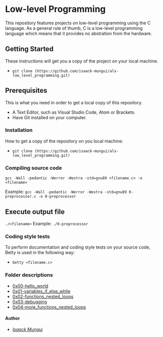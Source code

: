 # Low-level Programming

This repository features projects on low-level programming using the C language. As a general rule of thumb, C is a low-level programming language which means that it provides no abstration from the hardware.

## Getting Started

These instructions will get you a copy of the project on your local machine.

* `git clone (https://github.com/isaack-mungui/alx-low_level_programming.git)`

## Prerequisites

This is what you need in order to get a local copy of this repository.

* A Text Editor, such as Visual Studio Code, Atom or Brackets.
* Have Git installed on your computer.

### Installation

How to get a copy of the repository on you local machine:

* `git clone (https://github.com/isaack-mungui/alx-low_level_programming.git)`

### Compiling source code

`gcc -Wall -pedantic -Werror -Wextra -std=gnu89 <filename.c> -o <filename>`

Example: `gcc -Wall -pedantic -Werror -Wextra -std=gnu89 0-preprocessor.c -o 0-preprocessor`

## Execute output file

`./<filename>` Example:  `./0-preprocessor`

### Coding style tests

To perform documentation and coding style tests on your source code, Betty is used in the following way:

* `betty <filename.c>`

### Folder descriptions

* [0x00-hello_world](./0x00-hello_world)
* [0x01-variables_if_else_while](0x01-variables_if_else_while)
* [0x02-functions_nested_loops](0x02-functions_nested_loops)
* [0x03-debugging](0x03-debugging)
* [0x04-more_functions_nested_loops](0x04-more_functions_nested_loops/)

#### Author

* [*Isaack Mungui*](https://github.com/isaack-mungui)
